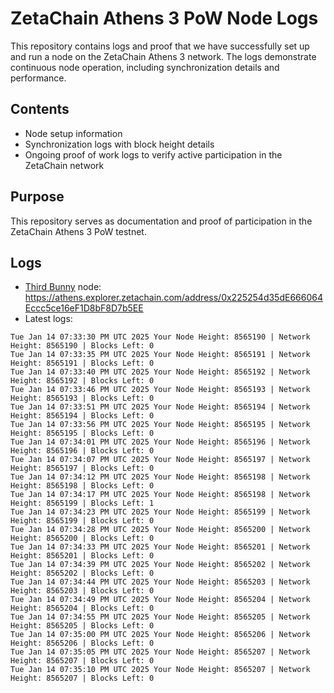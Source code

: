 # ZetaChain Athens 3 PoW Node Logs
This repository contains logs and proof that we have successfully set up and run a node on the ZetaChain Athens 3 network. The logs demonstrate continuous node operation, including synchronization details and performance.

## Contents
- Node setup information
- Synchronization logs with block height details
- Ongoing proof of work logs to verify active participation in the ZetaChain network

## Purpose
This repository serves as documentation and proof of participation in the ZetaChain Athens 3 PoW testnet.

## Logs

- [Third Bunny](https://thirdbunny.xyz/) node: https://athens.explorer.zetachain.com/address/0x225254d35dE666064Eccc5ce16eF1D8bF8D7b5EE
- Latest logs:
```
Tue Jan 14 07:33:30 PM UTC 2025 Your Node Height: 8565190 | Network Height: 8565190 | Blocks Left: 0
Tue Jan 14 07:33:35 PM UTC 2025 Your Node Height: 8565191 | Network Height: 8565191 | Blocks Left: 0
Tue Jan 14 07:33:40 PM UTC 2025 Your Node Height: 8565192 | Network Height: 8565192 | Blocks Left: 0
Tue Jan 14 07:33:46 PM UTC 2025 Your Node Height: 8565193 | Network Height: 8565193 | Blocks Left: 0
Tue Jan 14 07:33:51 PM UTC 2025 Your Node Height: 8565194 | Network Height: 8565194 | Blocks Left: 0
Tue Jan 14 07:33:56 PM UTC 2025 Your Node Height: 8565195 | Network Height: 8565195 | Blocks Left: 0
Tue Jan 14 07:34:01 PM UTC 2025 Your Node Height: 8565196 | Network Height: 8565196 | Blocks Left: 0
Tue Jan 14 07:34:07 PM UTC 2025 Your Node Height: 8565197 | Network Height: 8565197 | Blocks Left: 0
Tue Jan 14 07:34:12 PM UTC 2025 Your Node Height: 8565198 | Network Height: 8565198 | Blocks Left: 0
Tue Jan 14 07:34:17 PM UTC 2025 Your Node Height: 8565198 | Network Height: 8565199 | Blocks Left: 1
Tue Jan 14 07:34:23 PM UTC 2025 Your Node Height: 8565199 | Network Height: 8565199 | Blocks Left: 0
Tue Jan 14 07:34:28 PM UTC 2025 Your Node Height: 8565200 | Network Height: 8565200 | Blocks Left: 0
Tue Jan 14 07:34:33 PM UTC 2025 Your Node Height: 8565201 | Network Height: 8565201 | Blocks Left: 0
Tue Jan 14 07:34:39 PM UTC 2025 Your Node Height: 8565202 | Network Height: 8565202 | Blocks Left: 0
Tue Jan 14 07:34:44 PM UTC 2025 Your Node Height: 8565203 | Network Height: 8565203 | Blocks Left: 0
Tue Jan 14 07:34:49 PM UTC 2025 Your Node Height: 8565204 | Network Height: 8565204 | Blocks Left: 0
Tue Jan 14 07:34:55 PM UTC 2025 Your Node Height: 8565205 | Network Height: 8565205 | Blocks Left: 0
Tue Jan 14 07:35:00 PM UTC 2025 Your Node Height: 8565206 | Network Height: 8565206 | Blocks Left: 0
Tue Jan 14 07:35:05 PM UTC 2025 Your Node Height: 8565207 | Network Height: 8565207 | Blocks Left: 0
Tue Jan 14 07:35:10 PM UTC 2025 Your Node Height: 8565207 | Network Height: 8565207 | Blocks Left: 0
```

